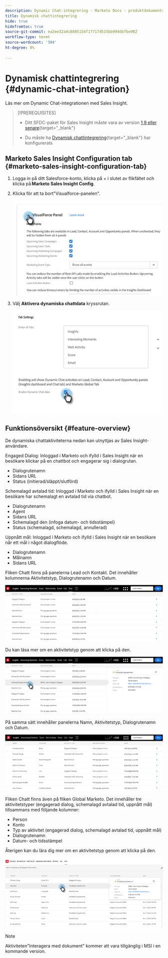 ```yaml
---
description: Dynamic Chat-integrering - Marketo Docs - produktdokumentation
title: Dynamisk chattintegrering
hide: true
hidefromtoc: true
source-git-commit: ea2ee32a4c8805154f17717d515bb994dbfbe982
workflow-type: tm+mt
source-wordcount: '304'
ht-degree: 0%

---
```


# Dynamisk chattintegrering {#dynamic-chat-integration}

Läs mer om Dynamic Chat-integrationen med Sales Insight.

>[!PREREQUISITES]
>
>* Ditt SFDC-paket för Sales Insight måste vara av version [1,9 eller senare](/help/marketo/product-docs/marketo-sales-insight/msi-for-salesforce/upgrading/upgrading-your-msi-package.md){target=&quot;_blank&quot;}
>
>* Du måste ha [Dynamisk chattintegrering](/help/marketo/product-docs/demand-generation/dynamic-chat/dynamic-chat-overview.md){target=&quot;_blank&quot;} har konfigurerats


## Marketo Sales Insight Configuration tab {#marketo-sales-insight-configuration-tab}

1. Logga in på ditt Salesforce-konto, klicka på + i slutet av flikfältet och klicka på **Marketo Sales Insight Config**.

1. Klicka för att ta bort&quot;Visualforce-panelen&quot;.

   ![](assets/dynamic-chat-integration-1.png)

1. Välj **Aktivera dynamiska chattdata** kryssrutan.

   ![](assets/dynamic-chat-integration-2.png)

## Funktionsöversikt {#feature-overview}

De dynamiska chattaktiviteterna nedan kan utnyttjas av Sales Insight-användare.

Engaged Dialog: Inloggad i Marketo och ifylld i Sales Insight när en besökare klickar på en chattbot och engagerar sig i dialogrutan.

* Dialogrutenamn
* Sidans URL
* Status (initierad/släppt/slutförd)

Schemalagd avtalad tid: Inloggad i Marketo och ifylld i Sales Insight när en besökare har schemalagt en avtalad tid via chatbot.

* Dialogrutenamn
* Agent
* Sidans URL
* Schemalagd den (infoga datum- och tidsstämpel)
* Status (schemalagd, schemalagd, annullerad)

Uppnått mål: Inloggad i Marketo och ifylld i Sales Insight när en besökare når ett mål i något dialogflöde.

* Dialogrutenamn
* Målnamn
* Sidans URL

Fliken Chatt finns på panelerna Lead och Kontakt. Det innehåller kolumnerna Aktivitetstyp, Dialogrutenamn och Datum.

![](assets/dynamic-chat-integration-3.png)

Du kan läsa mer om en aktivitetstyp genom att klicka på den.

![](assets/dynamic-chat-integration-4.png)

På samma sätt innehåller panelerna Namn, Aktivitetstyp, Dialogrutenamn och Datum.

![](assets/dynamic-chat-integration-5.png)

Fliken Chatt finns även på fliken Global Marketo. Det innehåller tre aktivitetstyper (engagerad dialog, schemalagd avtalad tid, uppnått mål) tillsammans med följande kolumner:

* Person
* Konto
* Typ av aktivitet (engagerad dialog, schemalagd avtalad tid, uppnått mål)
* Dialogrutenamn
* Datum- och tidsstämpel

Återigen kan du lära dig mer om en aktivitetstyp genom att klicka på den.

![](assets/dynamic-chat-integration-6.png)

>[!NOTE]
>
>Aktiviteten&quot;Interagera med dokument&quot; kommer att vara tillgänglig i MSI i en kommande version.

